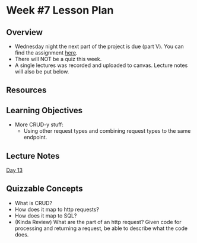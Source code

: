 # Week #7 Lesson Plan

## Overview

- Wednesday night the next part of the project is due (part V). You can find the assignment [here](../project_assignments/part_5.md).
- There will NOT be a quiz this week.
- A single lectures was recorded and uploaded to canvas. Lecture notes will also be put below.

## Resources

## Learning Objectives

- More CRUD-y stuff:
  - Using other request types and combining request types to the same endpoint.

## Lecture Notes

[Day 13](../class_notes/13_more_crud.md)


## Quizzable Concepts

- What is CRUD?
- How does it map to http requests?
- How does it map to SQL?
- (Kinda Review) What are the part of an http request? Given code for processing and returning a request, be able to describe what the code does.